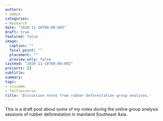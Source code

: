 ```yaml
---
authors:
- admin
categories:
- Research
date: "2020-11-18T00:00:00Z"
draft: true
featured: false
image:
  caption: ""
  focal_point: ""
  placement: ""
  preview_only: false
lastmod: "2020-11-18T00:00:00Z"
projects: []
subtitle:
summary:
tags:
- scicomm
- Twitterverse
title: 'Discussion notes from rubber deforestation group analyses.'
---
```

This is a draft post about some of my notes during the online group analysis sessions of rubber deforestation in maniland Southeast Asia.